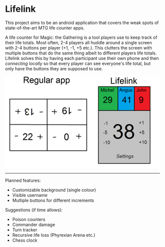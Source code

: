 # Lifelink

This project aims to be an android application that covers the weak spots of state-of-the-art MTG life counter apps.

A life counter for Magic: the Gathering is a tool players use to keep track of their life totals. Most often, 2-4 players all huddle around a single screen with 2-4 buttons per player (+1, -1, +5 etc.). This clutters the screen with multiple buttons that do the same thing albeit to different players life totals. Lifelink solves this by having each participant use their own phone and then *connecting locally* so that every player can see everyone's life total, but only have the buttons they are supposed to use.

![alt text](https://github.com/johnnil/Lifelink/blob/master/Lifelink%20mockup.png)

___

Planned features:
* Customizable background (single colour)
* Visible username
* Multiple buttons for different increments

Suggestions (if time allows):
* Poison counters
* Commander damage
* Turn tracker
* Recursive life loss (Phyrexian Arena etc.)
* Chess clock
